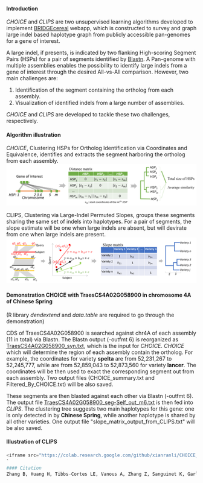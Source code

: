 #### Introduction
_CHOICE_ and _CLIPS_ are two unsupervised learning algorithms developed to implement [BRIDGEcereal](https://bridgecereal.scinet.usda.gov/) webapp, which is constructed to survey and graph large indel based haplotype graph from publicly accessible pan-genomes for a gene of interest.

A large indel, if presents, is indicated by two flanking High-scoring Segment Pairs (HSPs) for a pair of segments identified by [Blastn](https://www.ncbi.nlm.nih.gov/books/NBK279690/). A Pan-genome with multiple assemblies enables the possibility to identify large indels from a gene of interest through the desired All-vs-All comparison. However, two main challenges are:
1. Identification of the segment containing the ortholog from each assembly.
2. Visualization of identified indels from a large number of assemblies.

_CHOICE_ and _CLIPS_ are developed to tackle these two challenges, respectively.

#### Algorithm illustration
_CHOICE_, Clustering HSPs for Ortholog Identification via Coordinates and Equivalence, identifies and extracts the segment harboring the ortholog from each assembly.
![CHOICES](./figs/CHOICE.png)

CLIPS, Clustering via Large-Indel Permuted Slopes, groups these segments sharing the same set of indels into haplotypes. For a pair of segments, the slope estimate will be one when large indels are absent, but will devirate from one when large indels are present.
![CLIPS](./figs/CLIPS.png)


#### Demonstration CHOICE with TraesCS4A02G058900 in chromosome 4A of **Chinese Spring**
(R library *dendextend* and *data.table* are required to go through the demonstration)

CDS of TraesCS4A02G058900 is searched against chr4A of each assembly (11 in total) via Blastn. The Blastn output (-outfmt 6) is reorganized as [TraesCS4A02G058900_syn.txt](./data/TraesCS4A02G058900_syn.txt), which is the input for _CHOICE_. _CHOICE_ which will determine the region of each assembly contain the ortholog. For example, the coordinates for variety **spelta** are from 52,231,267 to 52,245,777, while are from 52,859,043 to 52,873,560 for variety **lancer**. The coordinates will be then used to exact the corresponding segment out from each assembly. Two output files (CHOICE_summary.txt and Filtered_By_CHOICE.txt) will be also saved.

These segments are then blasted against each other via Blastn (-outfmt 6). The output file [TraesCS4A02G058900_seg-Self_out_m6.txt](./data/TraesCS4A02G058900_seg-Self_out_m6.txt) is then fed into _CLIPS_. The clustering tree suggests two main haplotypes for this gene: one is only detected in by **Chinese Spring**, while another haplotype is shared by all other varieties. One output file "slope_matrix_output_from_CLIPS.txt" will be also saved. 

#### Illustration of CLIPS
```python
<iframe src="https://colab.research.google.com/github/xianranli/CHOICE_CLIPS/blob/master/CLIPS_illustration.ipynb" height="500px" width="100%"></iframe>
`
#### Citation
Zhang B, Huang H, Tibbs-Cortes LE, Vanous A, Zhang Z, Sanguinet K, Garland-Campbell KA, Yu J, Li X. [Streamline unsupervised machine learning to survey and graph indel-based haplotypes from pan-genomes](https://doi.org/10.1101/2023.02.11.527743). bioRxiv. 2023. doi: 10.1101/2023.02.11.527743